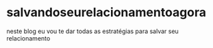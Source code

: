 # salvandoseurelacionamentoagora
neste blog eu vou te dar todas as estratégias para salvar seu relacionamento
